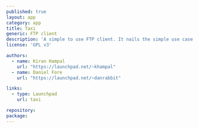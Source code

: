 ```yaml
---
published: true
layout: app
category: app
title: Taxi
generic: FTP client
description: 'A simple to use FTP client. It nails the simple use case of transferring files to a remote server using a two-pane layout.'
license: 'GPL v3'

authors: 
  - name: Kiran Hampal
    url: "https://launchpad.net/~khampal"
  - name: Daniel Fore
    url: "https://launchpad.net/~danrabbit"

links:
  - type: Launchpad
    url: taxi

repository:
package:
---
```

